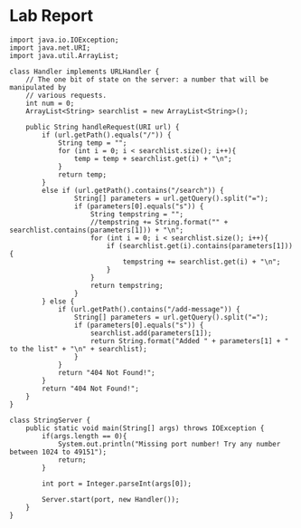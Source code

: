 # Lab Report

    import java.io.IOException;
    import java.net.URI;
    import java.util.ArrayList;

    class Handler implements URLHandler {
        // The one bit of state on the server: a number that will be manipulated by
        // various requests.
        int num = 0;
        ArrayList<String> searchlist = new ArrayList<String>();

        public String handleRequest(URI url) {
            if (url.getPath().equals("/")) {
                String temp = "";
                for (int i = 0; i < searchlist.size(); i++){
                    temp = temp + searchlist.get(i) + "\n";
                }
                return temp;
            }
            else if (url.getPath().contains("/search")) {
                    String[] parameters = url.getQuery().split("=");
                    if (parameters[0].equals("s")) {
                        String tempstring = "";
                        //tempstring += String.format("" + searchlist.contains(parameters[1])) + "\n";
                        for (int i = 0; i < searchlist.size(); i++){
                            if (searchlist.get(i).contains(parameters[1])){
                                tempstring += searchlist.get(i) + "\n";
                            }
                        }
                        return tempstring; 
                    }
            } else {
                if (url.getPath().contains("/add-message")) {
                    String[] parameters = url.getQuery().split("=");
                    if (parameters[0].equals("s")) {
                        searchlist.add(parameters[1]);
                        return String.format("Added " + parameters[1] + " to the list" + "\n" + searchlist);
                    }
                }
                return "404 Not Found!";
            }
            return "404 Not Found!";
        }
    }

    class StringServer {
        public static void main(String[] args) throws IOException {
            if(args.length == 0){
                System.out.println("Missing port number! Try any number between 1024 to 49151");
                return;
            }

            int port = Integer.parseInt(args[0]);

            Server.start(port, new Handler());
        }
    }


